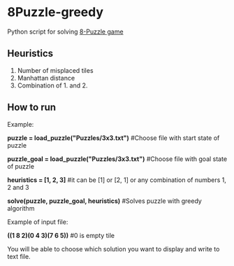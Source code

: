 # 8Puzzle-greedy
Python script for solving [8-Puzzle game](https://en.wikipedia.org/wiki/Sliding_puzzle)
## Heuristics
1. Number of misplaced tiles
2. Manhattan distance
3. Combination of 1. and 2.
## How to run
Example:

**puzzle = load_puzzle("Puzzles/3x3.txt")** #Choose file with start state of puzzle

**puzzle_goal = load_puzzle("Puzzles/3x3.txt")** #Choose file with goal state of puzzle

**heuristics = [1, 2, 3]** #it can be [1] or [2, 1] or any combination of numbers 1, 2 and 3

**solve(puzzle, puzzle_goal, heuristics)** #Solves puzzle with greedy algorithm

Example of input file:

**((1 8 2)(0 4 3)(7 6 5))** #0 is empty tile

You will be able to choose which solution you want to display and write to text file.
